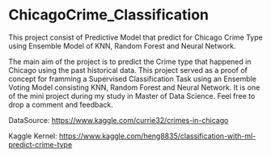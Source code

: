 # ChicagoCrime_Classification

This project consist of Predictive Model that predict for Chicago Crime Type using Ensemble Model of KNN, Random Forest and Neural Network.

The main aim of the project is to predict the Crime type that happened in Chicago using the past historical data. This project served as a proof of concept for framming a Supervised Classification Task using an Ensemble Voting Model consisting KNN, Random Forest and Neural Network. It is one of the mini project during my study in Master of Data Science. Feel free to drop a comment and feedback.

DataSource: https://www.kaggle.com/currie32/crimes-in-chicago

Kaggle Kernel: https://www.kaggle.com/heng8835/classification-with-ml-predict-crime-type



